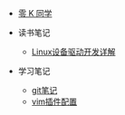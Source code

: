 * [零 K 同学](/README.md)



* 读书笔记
  * [Linux设备驱动开发详解](/读书笔记/Linux设备驱动开发详解.md)


* 学习笔记

  * [git笔记](/学习笔记/git笔记.md)
  * [vim插件配置](/学习笔记/vim插件配置.md)

